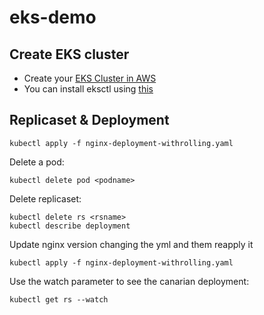 # eks-demo

## Create EKS cluster
- Create your [EKS Cluster in AWS](https://docs.aws.amazon.com/eks/latest/userguide/create-cluster.html)
- You can install eksctl using [this](https://docs.aws.amazon.com/eks/latest/userguide/eksctl.html)

## Replicaset & Deployment
````
kubectl apply -f nginx-deployment-withrolling.yaml
````

Delete a pod:
````
kubectl delete pod <podname>
````

Delete replicaset:
````
kubectl delete rs <rsname>
kubectl describe deployment
````

Update nginx version changing the yml and them reapply it
````
kubectl apply -f nginx-deployment-withrolling.yaml
````

Use the watch parameter to see the canarian deployment:
````
kubectl get rs --watch
````
